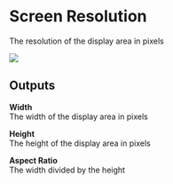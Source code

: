 # Screen Resolution
The resolution of the display area in pixels

![](screen-resolution.png)

<div class = "node-outputs">

## Outputs
**Width**  
The width of the display area in pixels

**Height**  
The height of the display area in pixels

**Aspect Ratio**  
The width divided by the height

</div>
